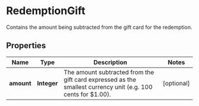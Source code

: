 

# RedemptionGift

Contains the amount being subtracted from the gift card for the redemption.

## Properties

| Name | Type | Description | Notes |
|------------ | ------------- | ------------- | -------------|
|**amount** | **Integer** | The amount subtracted from the gift card expressed as the smallest currency unit (e.g. 100 cents for $1.00). |  [optional] |




